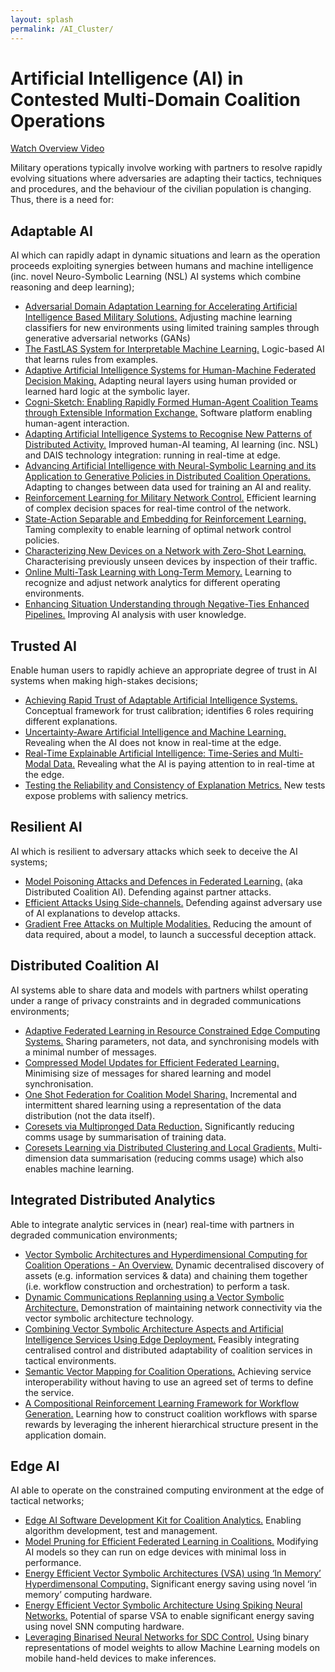 ```yaml
---
layout: splash
permalink: /AI_Cluster/
---
```


# Artificial Intelligence (AI) in Contested Multi-Domain Coalition Operations

[Watch Overview Video](https://ibm.box.com/v/Overview-Cluster1-video)

Military operations typically involve working with partners to resolve rapidly evolving situations where adversaries
are adapting their tactics, techniques and procedures, and the behaviour of the civilian population is changing. Thus,
there is a need for:

## Adaptable AI
AI which can rapidly adapt in dynamic situations and learn as the operation proceeds exploiting synergies between
humans and machine intelligence (inc. novel Neuro-Symbolic Learning (NSL) AI systems which combine reasoning and
deep learning);
* [Adversarial Domain Adaptation Learning for Accelerating Artificial Intelligence Based Military Solutions.](/2c01/)
  Adjusting machine learning classifiers for new environments using limited training samples through generative
  adversarial networks (GANs)
* [The FastLAS System for Interpretable Machine Learning.](/1c08/)
  Logic-based AI that learns rules from examples.
* [Adaptive Artificial Intelligence Systems for Human-Machine Federated Decision Making.](/1c05/)
  Adapting neural layers using human provided or learned hard logic at the symbolic layer.
* [Cogni-Sketch: Enabling Rapidly Formed Human-Agent Coalition Teams through Extensible Information Exchange.](/1c01/)
  Software platform enabling human-agent interaction.
* [Adapting Artificial Intelligence Systems to Recognise New Patterns of Distributed Activity.](/1c16/) 
  Improved human-AI teaming, AI learning (inc. NSL) and DAIS technology integration: running in real-time at edge.
* [Advancing Artificial Intelligence with Neural-Symbolic Learning and its Application to Generative Policies in Distributed Coalition Operations.](/1c02/)
  Adapting to changes between data used for training an AI and reality.
* [Reinforcement Learning for Military Network Control.](/1c15/)
  Efficient learning of complex decision spaces for real-time control of the network.
* [State-Action Separable and Embedding for Reinforcement Learning.](/2b03/)
  Taming complexity to enable learning of optimal network control policies.
* [Characterizing New Devices on a Network with Zero-Shot Learning.](/1c04/)
  Characterising previously unseen devices by inspection of their traffic.
* [Online Multi-Task Learning with Long-Term Memory.](/1c09/)
  Learning to recognize and adjust network analytics for different operating environments.
* [Enhancing Situation Understanding through Negative-Ties Enhanced Pipelines.](/3a13/)
  Improving AI analysis with user knowledge.

## Trusted AI
Enable human users to rapidly achieve an appropriate degree of trust in AI systems when making high-stakes decisions;
* [Achieving Rapid Trust of Adaptable Artificial Intelligence Systems.](/1d04/)
  Conceptual framework for trust calibration; identifies 6 roles requiring different explanations. 
* [Uncertainty-Aware Artificial Intelligence and Machine Learning.](/1d05/)
  Revealing when the AI does not know in real-time at the edge. 
* [Real-Time Explainable Artificial Intelligence: Time-Series and Multi-Modal Data.](/1d01/)
  Revealing what the AI is paying attention to in real-time at the edge.  
* [Testing the Reliability and Consistency of Explanation Metrics.](/1e04/)
  New tests expose problems with saliency metrics.

## Resilient AI
AI which is resilient to adversary attacks which seek to deceive the AI systems;
* [Model Poisoning Attacks and Defences in Federated Learning.](/1e05/)
  (aka Distributed Coalition AI). Defending against partner attacks.
* [Efficient Attacks Using Side-channels.](/1e03/)
  Defending against adversary use of AI explanations to develop attacks.
* [Gradient Free Attacks on Multiple Modalities.](/1e01/)
  Reducing the amount of data required, about a model, to launch a successful deception attack.

## Distributed Coalition AI
AI systems able to share data and models with partners whilst operating under a range of privacy constraints
and in degraded communications environments;
* [Adaptive Federated Learning in Resource Constrained Edge Computing Systems.](/1b06/)
  Sharing parameters, not data, and synchronising models with a minimal number of messages.
* [Compressed Model Updates for Efficient Federated Learning.](/1b02/)
  Minimising size of messages for shared learning and model synchronisation. 
* [One Shot Federation for Coalition Model Sharing.](/1b01/)
  Incremental and intermittent shared learning using a representation of the data distribution (not the data itself). 
* [Coresets via Multipronged Data Reduction.](/1b05/)
  Significantly reducing comms usage by summarisation of training data.
* [Coresets Learning via Distributed Clustering and Local Gradients.](/1b04/)
  Multi-dimension data summarisation (reducing comms usage) which also enables machine learning. 

## Integrated Distributed Analytics
Able to integrate analytic services in (near) real-time with partners in degraded communication environments;
* [Vector Symbolic Architectures and Hyperdimensional Computing for Coalition Operations - An Overview.](/1a11/)
  Dynamic decentralised discovery of assets (e.g. information services & data) and chaining them together (i.e. workflow construction and orchestration) to perform a task.
* [Dynamic Communications Replanning using a Vector Symbolic Architecture.](/1a02/)
  Demonstration of maintaining network connectivity via the vector symbolic architecture technology.
* [Combining Vector Symbolic Architecture Aspects and Artificial Intelligence Services Using Edge Deployment.](/1a05/)
  Feasibly integrating centralised control and distributed adaptability of coalition services in tactical environments.
* [Semantic Vector Mapping for Coalition Operations.](/1a04/)
  Achieving service interoperability without having to use an agreed set of terms to define the service. 
* [A Compositional Reinforcement Learning Framework for Workflow Generation.](/1a06/)
  Learning how to construct coalition workflows with sparse rewards by leveraging the inherent hierarchical
  structure present in the application domain.

## Edge AI
AI able to operate on the constrained computing environment at the edge of tactical networks;
* [Edge AI Software Development Kit for Coalition Analytics.](/1c13/)
  Enabling algorithm development, test and management. 
* [Model Pruning for Efficient Federated Learning in Coalitions.](/1f03/)
  Modifying AI models so they can run on edge devices with minimal loss in performance. 
* [Energy Efficient Vector Symbolic Architectures (VSA) using ‘In Memory’ Hyperdimensonal Computing.](/1f01/)
  Significant energy saving using novel ‘in memory’ computing hardware. 
* [Energy Efficient Vector Symbolic Architecture Using Spiking Neural Networks.](/1f02/)
  Potential of sparse VSA to enable significant energy saving using novel SNN computing hardware. 
* [Leveraging Binarised Neural Networks for SDC Control.](/2a06/)
  Using binary representations of model weights to allow Machine Learning models on mobile hand-held devices to make inferences.


